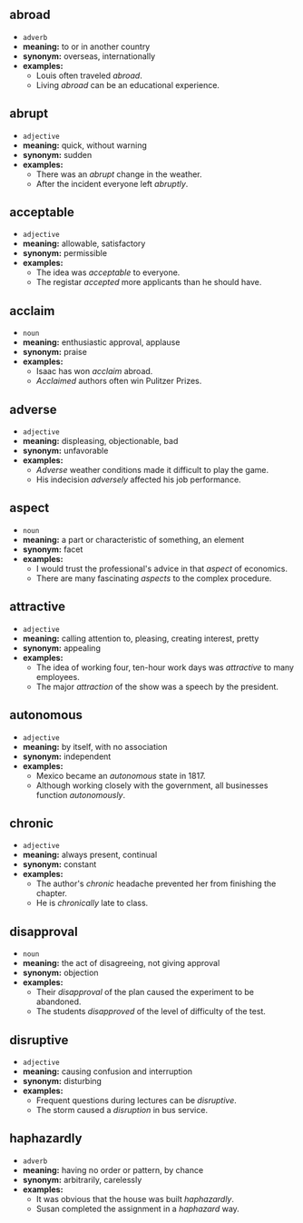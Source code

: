 ## abroad  
* ``adverb``
* **meaning:** to or in another country
* **synonym:** overseas, internationally 
* **examples:**
  * Louis often traveled *abroad*.
  * Living *abroad* can be an educational experience.
  
  
## abrupt  
* ``adjective``
* **meaning:** quick, without warning
* **synonym:** sudden 
* **examples:**
  * There was an *abrupt* change in the weather.
  * After the incident everyone left *abruptly*.
  
  
## acceptable  
* ``adjective``
* **meaning:** allowable, satisfactory
* **synonym:** permissible 
* **examples:**
  * The idea was *acceptable* to everyone.
  * The registar *accepted* more applicants than he should have.
  
  
## acclaim  
* ``noun``
* **meaning:** enthusiastic approval, applause
* **synonym:** praise 
* **examples:**
  * Isaac has won *acclaim* abroad.
  * *Acclaimed* authors often win Pulitzer Prizes.
  
  
## adverse  
* ``adjective``
* **meaning:** displeasing, objectionable, bad
* **synonym:** unfavorable 
* **examples:**
  * *Adverse* weather conditions made it difficult to play the game.
  * His indecision *adversely* affected his job performance.
  
  
## aspect  
* ``noun``
* **meaning:** a part or characteristic of something, an element
* **synonym:** facet 
* **examples:**
  * I would trust the professional's advice in that *aspect* of economics.
  * There are many fascinating *aspects* to the complex procedure.
  
  
## attractive  
* ``adjective``
* **meaning:** calling attention to, pleasing, creating interest, pretty
* **synonym:** appealing 
* **examples:**
  * The idea of working four, ten-hour work days was *attractive* to many employees.
  * The major *attraction* of the show was a speech by the president.
  
  
## autonomous  
* ``adjective``
* **meaning:** by itself, with no association
* **synonym:** independent 
* **examples:**
  * Mexico became an *autonomous* state in 1817.
  * Although working closely with the government, all businesses function *autonomously*.
  
  
## chronic  
* ``adjective``
* **meaning:** always present, continual
* **synonym:** constant 
* **examples:**
  * The author's *chronic* headache prevented her from finishing the chapter.
  * He is *chronically* late to class.
  
  
## disapproval  
* ``noun``
* **meaning:** the act of disagreeing, not giving approval
* **synonym:** objection 
* **examples:**
  * Their *disapproval* of the plan caused the experiment to be abandoned.
  * The students *disapproved* of the level of difficulty of the test.
  
  
## disruptive  
* ``adjective``
* **meaning:** causing confusion and interruption
* **synonym:** disturbing 
* **examples:**
  * Frequent questions during lectures can be *disruptive*.
  * The storm caused a *disruption* in bus service.
  
  
## haphazardly  
* ``adverb``
* **meaning:** having no order or pattern, by chance
* **synonym:** arbitrarily, carelessly 
* **examples:**
  * It was obvious that the house was built *haphazardly*.
  * Susan completed the assignment in a *haphazard* way.
  
  
